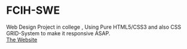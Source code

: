 # FCIH-SWE
Web Design Project in college , Using Pure HTML5/CSS3 and also CSS GRID-System to make it responsive ASAP. 
<br>
<a href="https://mohamed-abdelsatar.github.io/FCIH-SWE/" target="_blank">The Website</a>
